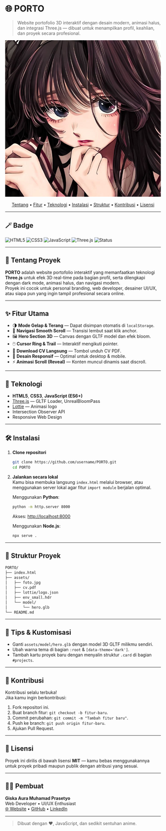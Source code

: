 # 🌐 PORTO

> Website portofolio 3D interaktif dengan desain modern, animasi halus, dan integrasi Three.js — dibuat untuk menampilkan profil, keahlian, dan proyek secara profesional.

![Preview](assets/foto.jpg)

<p align="center">
  <a href="#-tentang-proyek">Tentang</a> •
  <a href="#-fitur-utama">Fitur</a> •
  <a href="#-teknologi">Teknologi</a> •
  <a href="#-instalasi">Instalasi</a> •
  <a href="#-struktur-proyek">Struktur</a> •
  <a href="#-kontribusi">Kontribusi</a> •
  <a href="#-lisensi">Lisensi</a>
</p>

---

## 🪄 Badge

![HTML5](https://img.shields.io/badge/HTML5-E34F26?style=for-the-badge&logo=html5&logoColor=white)
![CSS3](https://img.shields.io/badge/CSS3-1572B6?style=for-the-badge&logo=css3&logoColor=white)
![JavaScript](https://img.shields.io/badge/JavaScript-ES6+-F7DF1E?style=for-the-badge&logo=javascript&logoColor=black)
![Three.js](https://img.shields.io/badge/Three.js-000000?style=for-the-badge&logo=three.js&logoColor=white)
![Status](https://img.shields.io/badge/Status-Active-brightgreen?style=for-the-badge)

---

## 📖 Tentang Proyek

**PORTO** adalah website portofolio interaktif yang memanfaatkan teknologi **Three.js** untuk efek 3D real-time pada bagian profil, serta dilengkapi dengan dark mode, animasi halus, dan navigasi modern.  
Proyek ini cocok untuk personal branding, web developer, desainer UI/UX, atau siapa pun yang ingin tampil profesional secara online.

---

## ✨ Fitur Utama

- 🌗 **Mode Gelap & Terang** — Dapat disimpan otomatis di `localStorage`.  
- 🧭 **Navigasi Smooth Scroll** — Transisi lembut saat klik anchor.  
- 🖼️ **Hero Section 3D** — Canvas dengan GLTF model dan efek bloom.  
- 🖱️ **Cursor Ring & Trail** — Interaktif mengikuti pointer.  
- 📄 **Download CV Langsung** — Tombol unduh CV PDF.  
- 📱 **Desain Responsif** — Optimal untuk desktop & mobile.  
- ⚡ **Animasi Scroll (Reveal)** — Konten muncul dinamis saat discroll.

---

## 🧰 Teknologi

- **HTML5**, **CSS3**, **JavaScript (ES6+)**
- [Three.js](https://threejs.org/) — GLTF Loader, UnrealBloomPass
- [Lottie](https://airbnb.io/lottie/#/) — Animasi logo
- Intersection Observer API
- Responsive Web Design

---

## 🛠 Instalasi

1. **Clone repositori**
   ```bash
   git clone https://github.com/username/PORTO.git
   cd PORTO
   ```

2. **Jalankan secara lokal**  
   Kamu bisa membuka langsung `index.html` melalui browser, atau menggunakan server lokal agar fitur `import module` berjalan optimal.

   Menggunakan **Python**:
   ```bash
   python -m http.server 8000
   ```
   Akses: [http://localhost:8000](http://localhost:8000)

   Menggunakan **Node.js**:
   ```bash
   npx serve .
   ```

---

## 🧱 Struktur Proyek

```
PORTO/
├── index.html
├── assets/
│   ├── foto.jpg
│   ├── cv.pdf
│   ├── lottie/logo.json
│   ├── env_small.hdr
│   └── model/
│       └── hero.glb
└── README.md
```

---

## 🧠 Tips & Kustomisasi

- Ganti `assets/model/hero.glb` dengan model 3D GLTF milikmu sendiri.  
- Ubah warna tema di bagian `:root` & `[data-theme='dark']`.  
- Tambah kartu proyek baru dengan menyalin struktur `.card` di bagian `#projects`.

---

## 🤝 Kontribusi

Kontribusi selalu terbuka!  
Jika kamu ingin berkontribusi:

1. Fork repositori ini.  
2. Buat branch fitur: `git checkout -b fitur-baru`.  
3. Commit perubahan: `git commit -m "Tambah fitur baru"`.  
4. Push ke branch: `git push origin fitur-baru`.  
5. Ajukan Pull Request.

---

## 📜 Lisensi

Proyek ini dirilis di bawah lisensi **MIT** — kamu bebas menggunakannya untuk proyek pribadi maupun publik dengan atribusi yang sesuai.

---

## 👨‍💻 Pembuat

**Giska Aura Muhamad Prasetyo**  
Web Developer • UI/UX Enthusiast  
[🌐 Website](https://giskaaura.dev) • [GitHub](https://github.com/giskaaura) • [LinkedIn](https://www.linkedin.com/in/giskaaura)

---

> Dibuat dengan ❤️, JavaScript, dan sedikit sentuhan anime.
